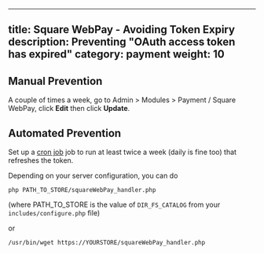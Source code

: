  ---
title: Square WebPay - Avoiding Token Expiry 
description: Preventing "OAuth access token has expired" 
category: payment
weight: 10
---

## Manual Prevention 

A couple of times a week, go to Admin > Modules > Payment / Square WebPay, click **Edit** then click **Update**. 

## Automated Prevention 

Set up a [cron job](/user/first_steps/hosting/#cron) job to run at least twice a week (daily is fine too) that refreshes the token.  

Depending on your server configuration, you can do 

```
php PATH_TO_STORE/squareWebPay_handler.php
```

(where PATH_TO_STORE is the value of `DIR_FS_CATALOG` from your `includes/configure.php` file)

or 

```
/usr/bin/wget https://YOURSTORE/squareWebPay_handler.php
```
